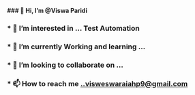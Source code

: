 **###  👋 Hi, I’m @Viswa Paridi**
### * 👀 I’m interested in ... Test Automation
### * 🌱 I’m currently Working and learning ...
### * 💞️ I’m looking to collaborate on ...
### * 📫 How to reach me ..visweswaraiahp9@gmail.com
